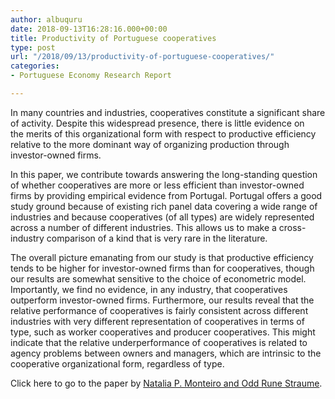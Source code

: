 ```yaml
---
author: albuquru
date: 2018-09-13T16:28:16.000+00:00
title: Productivity of Portuguese cooperatives
type: post
url: "/2018/09/13/productivity-of-portuguese-cooperatives/"
categories:
- Portuguese Economy Research Report

---
```

In many countries and industries, cooperatives constitute a significant share of activity. Despite this widespread presence, there is little evidence on the merits of this organizational form with respect to productive efficiency relative to the more dominant way of organizing production through investor-owned firms.

In this paper, we contribute towards answering the long-standing question of whether cooperatives are more or less efficient than investor-owned firms by providing empirical evidence from Portugal. Portugal offers a good study ground because of existing rich panel data covering a wide range of industries and because cooperatives (of all types) are widely represented across a number of different industries. This allows us to make a cross-industry comparison of a kind that is very rare in the literature.

The overall picture emanating from our study is that productive efficiency tends to be higher for investor-owned firms than for cooperatives, though our results are somewhat sensitive to the choice of econometric model. Importantly, we find no evidence, in any industry, that cooperatives outperform investor-owned firms. Furthermore, our results reveal that the relative performance of cooperatives is fairly consistent across different industries with very different representation of cooperatives in terms of type, such as worker cooperatives and producer cooperatives. This might indicate that the relative underperformance of cooperatives is related to agency problems between owners and managers, which are intrinsic to the cooperative organizational form, regardless of type.

Click here to go to the paper by [Natalia P. Monteiro and Odd Rune Straume](https://onlinelibrary.wiley.com/doi/abs/10.1111/apce.12201).
